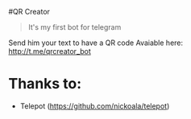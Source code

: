 #QR Creator
>It's my first bot for telegram

Send him your text to have a QR code
Avaiable here: http://t.me/qrcreator_bot

# Thanks to:
* Telepot (https://github.com/nickoala/telepot)
